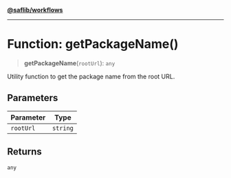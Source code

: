 [**@saflib/workflows**](../index.md)

***

# Function: getPackageName()

> **getPackageName**(`rootUrl`): `any`

Utility function to get the package name from the root URL.

## Parameters

| Parameter | Type |
| ------ | ------ |
| `rootUrl` | `string` |

## Returns

`any`
